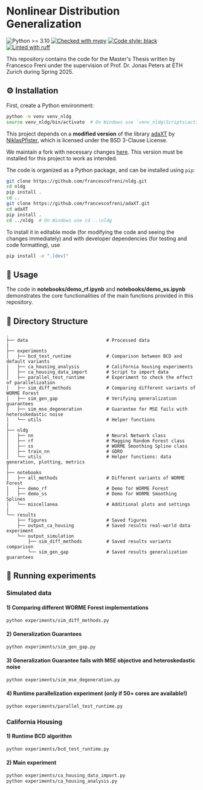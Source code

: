 <h1>Nonlinear Distribution Generalization</h1>
<p>
<img src="https://img.shields.io/badge/python-≥3.10-blue" alt="Python >= 3.10">
<a href="https://github.com/python/mypy"><img src="https://img.shields.io/badge/mypy-checked-2b507e" alt="Checked with mypy"></a>
<a href="https://github.com/psf/black"><img src="https://img.shields.io/badge/code%20style-black-000000.svg" alt="Code style: black"></a>
<a href="https://github.com/astral-sh/ruff"><img src="https://img.shields.io/endpoint?url=https://raw.githubusercontent.com/astral-sh/ruff/main/assets/badge/v2.json" alt="Linted with ruff"></a>
</p>


This repository contains the code for the Master's Thesis written by Francesco Freni under the supervision of Prof. Dr. Jonas Peters at ETH Zurich during Spring 2025.


## ⚙️ Installation

First, create a Python environment:
```bash
python -m venv venv_nldg
source venv_nldg/bin/activate  # On Windows use `venv_nldg\Scripts\activate`
```

This project depends on a **modified version** of the library [adaXT](https://github.com/NiklasPfister/adaXT) by [NiklasPfister](https://github.com/NiklasPfister), which is licensed under the BSD 3-Clause License.

We maintain a fork with necessary changes [here](https://github.com/francescofreni/adaXT). This version must be installed for this project to work as intended.

The code is organized as a Python package, and can be installed using `pip`:
```bash
git clone https://github.com/francescofreni/nldg.git
cd nldg
pip install .
cd ..
git clone https://github.com/francescofreni/adaXT.git
cd adaXT
pip install .
cd ../nldg  # On Windows use cd ..\nldg
```
To install it in editable mode (for modifying the code and seeing the changes immediately) and with developer dependencies (for testing and code formatting), use

```bash
pip install -e ".[dev]"
```


## 🚀 Usage
The code in **notebooks/demo_rf.ipynb** and **notebooks/demo_ss.ipynb** demonstrates the core functionalities of the main functions provided in this repository.


## 📁 Directory Structure
```plaintext
.
├── data                             # Processed data
|
├── experiments 
│   ├── bcd_test_runtime             # Comparison between BCD and default variants
│   ├── ca_housing_analysis          # California housing experiments
│   ├── ca_housing_data_import       # Script to import data
│   ├── parallel_test_runtime        # Experiment to check the effect of parallelization
│   ├── sim_diff_methods             # Comparing different variants of WORME Forest
│   ├── sim_gen_gap                  # Verifying generalization guarantees
│   ├── sim_mse_degeneration         # Guarantee for MSE fails with heteroskedastic noise
│   └── utils                        # Helper functions
|
├── nldg           
│   ├── nn                           # Neural Network class
│   ├── rf                           # Magging Random Forest class
│   ├── ss                           # WORME Smoothing Spline class
│   ├── train_nn                     # GDRO
│   └── utils                        # Helper functions: data generation, plotting, metrics
|
├── notebooks
│   ├── all_methods                  # Different variants of WORME Forest        
│   ├── demo_rf                      # Demo for WORME Forest
│   ├── demo_ss                      # Demo for WORME Smoothing Splines
│   └── miscellanea                  # Additional plots and settings
|
└── results
    ├── figures                      # Saved figures
    ├── output_ca_housing            # Saved results real-world data experiment
    └── output_simulation
        ├── sim_diff_methods         # Saved results variants comparison
        └── sim_gen_gap              # Saved results generalization guarantees
```


## 🧪 Running experiments

### Simulated data

#### 1) Comparing different WORME Forest implementations
```bash
python experiments/sim_diff_methods.py
```

#### 2) Generalization Guarantees
```bash
python experiments/sim_gen_gap.py
```

#### 3) Generalization Guarantee fails with MSE objective and heteroskedastic noise
```bash
python experiments/sim_mse_degeneration.py
```

#### 4) Runtime parallelization experiment (only if $50$+ cores are available!)
```bash
python experiments/parallel_test_runtime.py
```

### California Housing

#### 1) Runtime BCD algorithm
```bash
python experiments/bcd_test_runtime.py
```

#### 2) Main experiment
```bash
python experiments/ca_housing_data_import.py
python experiments/ca_housing_analysis.py
```

[//]: # (## 📚 Documentation)

[//]: # ()
[//]: # (As of now, the code does not have explicit documentation, but the code is heavily commented and should be easy to understand. )

[//]: # (The code is also automatically formatted using `black`, linted with `ruff`, and type-checked with `mypy`.)